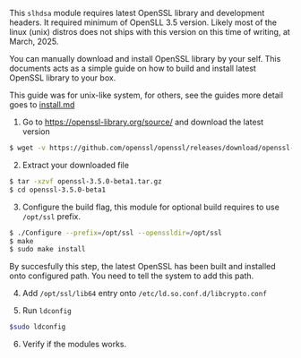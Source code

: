 This `slhdsa` module requires latest OpenSSL library and development headers.
It required minimum of OpenSLL 3.5 version.
Likely most of the linux (unix) distros does not ships with this version on this time 
of writing, at March, 2025.

You can manually download and install OpenSSL library by your self. This documents acts as a simple
guide on how to build and install latest OpenSSL library to your box.

This guide was for unix-like system, for others, see the guides more detail goes to 
[install.md](https://github.com/openssl/openssl/blob/master/INSTALL.md#building-openssl)<br>
1. Go to https://openssl-library.org/source/ and download the latest version
```bash
$ wget -v https://github.com/openssl/openssl/releases/download/openssl-3.5.0-beta1/openssl-3.5.0-beta1.tar.gz
```
2. Extract your downloaded file
```bash
$ tar -xzvf openssl-3.5.0-beta1.tar.gz
$ cd openssl-3.5.0-beta1
```
3. Configure the build flag, this module for optional build requires to use `/opt/ssl` prefix. 
```bash
$ ./Configure --prefix=/opt/ssl --openssldir=/opt/ssl
$ make
$ sudo make install
```
By succesfully this step, the latest OpenSSL has been built and installed onto 
configured path. You need to tell the system to add this path. <br>

4. Add `/opt/ssl/lib64` entry onto `/etc/ld.so.conf.d/libcrypto.conf`

5. Run `ldconfig`
```bash
$sudo ldconfig
```
6. Verify if the modules works.